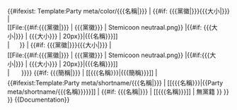 {{#ifexist: Template:Party meta/color/{{{名稱|}}}
    | <!--
     -->{{#if: {{{黨徽|}}}{{{大小|}}}
            | <span style="height:{{#if:{{{大小|}}} | {{{大小}}} | 20px}}; width:{{#if:{{{大小|}}} | {{{大小}}} | 20px}}; display:inline-block; border-radius:10px">[[File:{{#if:{{{黨徽|}}} | {{{黨徽}}} | Stemicoon neutraal.png}} |{{#if: {{{大小|}}} | {{{大小}}} | 20px}}|{{{名稱}}}]]</span>
            | <span style="height:1.4em; width:1.6em; padding-bottom:0.2em; text-align:center; font-size:85%; color:#FFFFF0; display:inline-block; background:-moz-linear-gradient(bottom right, {{Party meta/color/{{{名稱}}}}}, white); background:-webkit-linear-gradient(bottom right, {{Party meta/color/{{{名稱}}}}}, white); background:linear-gradient(to top left, {{Party meta/color/{{{名稱}}}}}, {{#if:{{{顏色|}}} |{{{顏色}}}, {{{顏色}}} 15%,}} {{Party meta/color/{{{名稱}}}}} 33%, white)">&nbsp;</span><!--
     -->}}
    | <!--
     -->{{#if: {{{黨徽|}}}{{{大小|}}} 
            | <span style="height:{{#if:{{{大小|}}} | {{{大小}}} | 20px }}; width:{{#if:{{{大小|}}} | {{{大小}}} | 20px }}; display:inline-block; border-radius:10px">[[File:{{#if:{{{黨徽|}}} | {{{黨徽}}} | Stemicoon neutraal.png}} |{{#if:{{{大小|}}} | {{{大小}}} | 20px}}|{{{名稱}}}]]</span>
            | <span style="height:1.4em; width:1.6em; padding-bottom:0.2em; text-align:center; font-size:85%; color:#FFFFF0; display:inline-block; background:-moz-linear-gradient(bottom right, {{{顏色|gray}}}, white); background:-webkit-linear-gradient(bottom right, {{{顏色|gray}}}, white); background:linear-gradient(to top left, {{{顏色|gray}}}, {{{顏色|gray}}} 33%, white)">&nbsp;</span>
        }}<!--
 -->}}&nbsp;<!--
 -->{{#if: {{{簡稱|}}}
        | [[{{{名稱}}}|{{{簡稱}}}]]
        | {{#ifexist:Template:Party meta/shortname/{{{名稱|}}}
            | [[{{{名稱}}}|{{Party meta/shortname/{{{名稱}}}}}]]
            | {{#if: {{{名稱|}}}
                | [[{{{名稱}}}]]
                | 無黨籍
            }}
        }}
    }}<!--
--><noinclude>
{{Documentation}}
<!-- 請將分類加到 /doc 子頁面 -->
</noinclude>